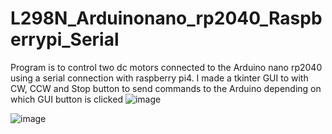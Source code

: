 # L298N_Arduinonano_rp2040_Raspberrypi_Serial
Program is to control two dc motors connected to the Arduino nano rp2040 using a serial connection with raspberry pi4. I made a tkinter GUI to with CW, CCW and Stop button to send commands to the Arduino depending on which GUI button is clicked
![image](https://github.com/saidijongo/L298N_Arduinonano_rp2040_Raspberrypi_Serial/assets/31678025/fc543f88-4bd9-416a-81df-00c59568fe24)

![image](https://github.com/saidijongo/L298N_Arduinonano_rp2040_Raspberrypi_Serial/assets/31678025/977443cd-55b6-4c3b-a06e-d568abbfd934)

